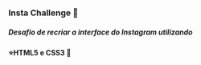 ### 				Insta Challenge :camera_flash:

##### Desafio de recriar a interface do Instagram utilizando 

#### 					:star:HTML5 e CSS3 :rocket:









